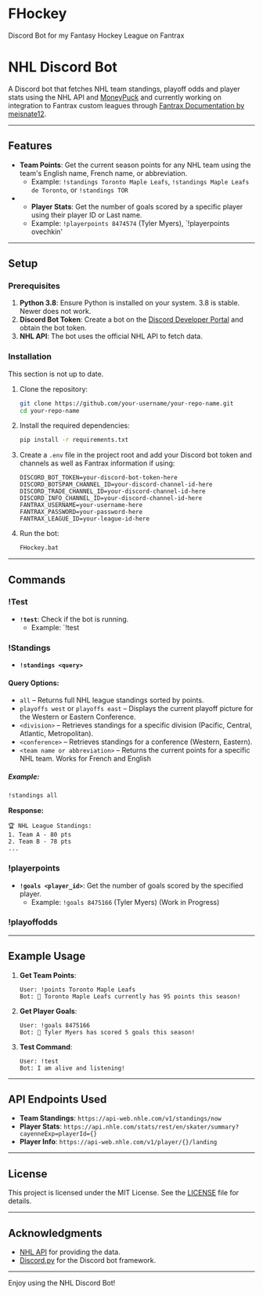 # FHockey
Discord Bot for my Fantasy Hockey League on Fantrax



# NHL Discord Bot

A Discord bot that fetches NHL team standings, playoff odds and player stats using the NHL API and [MoneyPuck](https://moneypuck.com/predictions.htm) and currently working on integration to Fantrax custom leagues through [Fantrax Documentation by meisnate12](https://fantraxapi.kometa.wiki/en/latest/index.html). 

---

## Features

- **Team Points**: Get the current season points for any NHL team using the team's English name, French name, or abbreviation.
  - Example: `!standings Toronto Maple Leafs`, `!standings Maple Leafs de Toronto`, or `!standings TOR`
- - **Player Stats**: Get the number of goals scored by a specific player using their player ID or Last name.
  - Example: `!playerpoints 8474574` (Tyler Myers), `!playerpoints ovechkin'

---

## Setup

### Prerequisites

1. **Python 3.8**: Ensure Python is installed on your system. 3.8 is stable. Newer does not work.
2. **Discord Bot Token**: Create a bot on the [Discord Developer Portal](https://discord.com/developers/applications) and obtain the bot token.
3. **NHL API**: The bot uses the official NHL API to fetch data.

### Installation
 This section is not up to date.
1. Clone the repository:
   ```bash
   git clone https://github.com/your-username/your-repo-name.git
   cd your-repo-name
   ```

2. Install the required dependencies:
   ```bash
   pip install -r requirements.txt
   ```

3. Create a `.env` file in the project root and add your Discord bot token and channels as well as Fantrax information if using:
   ```env
   DISCORD_BOT_TOKEN=your-discord-bot-token-here
   DISCORD_BOTSPAM_CHANNEL_ID=your-discord-channel-id-here
   DISCORD_TRADE_CHANNEL_ID=your-discord-channel-id-here
   DISCORD_INFO_CHANNEL_ID=your-discord-channel-id-here
   FANTRAX_USERNAME=your-username-here
   FANTRAX_PASSWORD=your-password-here
   FANTRAX_LEAGUE_ID=your-league-id-here
   ```

4. Run the bot:
   ```bash
   FHockey.bat
   ```

---

## Commands

### !Test
- **`!test`**: Check if the bot is running.
  - Example: `!test

### !Standings
- **`!standings <query>`**

#### Query Options:
- `all` – Returns full NHL league standings sorted by points.
- `playoffs west` or `playoffs east` – Displays the current playoff picture for the Western or Eastern Conference.
- `<division>` – Retrieves standings for a specific division (Pacific, Central, Atlantic, Metropolitan).
- `<conference>` – Retrieves standings for a conference (Western, Eastern).
- `<team name or abbreviation>` – Returns the current points for a specific NHL team. Works for French and English

##### Example:
```bash
!standings all
```
**Response:**
```
🏆 NHL League Standings:
1. Team A - 80 pts
2. Team B - 78 pts
...
```
### !playerpoints
- **`!goals <player_id>`**: Get the number of goals scored by the specified player.
  - Example: `!goals 8475166` (Tyler Myers) (Work in Progress)

### !playoffodds
---

## Example Usage

1. **Get Team Points**:
   ```
   User: !points Toronto Maple Leafs
   Bot: 🏒 Toronto Maple Leafs currently has 95 points this season!
   ```

2. **Get Player Goals**:
   ```
   User: !goals 8475166
   Bot: 🏒 Tyler Myers has scored 5 goals this season!
   ```

3. **Test Command**:
   ```
   User: !test
   Bot: I am alive and listening!
   ```

---

## API Endpoints Used

- **Team Standings**: `https://api-web.nhle.com/v1/standings/now`
- **Player Stats**: `https://api.nhle.com/stats/rest/en/skater/summary?cayenneExp=playerId={}`
- **Player Info**: `https://api-web.nhle.com/v1/player/{}/landing`

---

## License

This project is licensed under the MIT License. See the [LICENSE](LICENSE) file for details.

---

## Acknowledgments

- [NHL API](https://gitlab.com/dword4/nhlapi) for providing the data.
- [Discord.py](https://discordpy.readthedocs.io/) for the Discord bot framework.

---

Enjoy using the NHL Discord Bot! 
```
